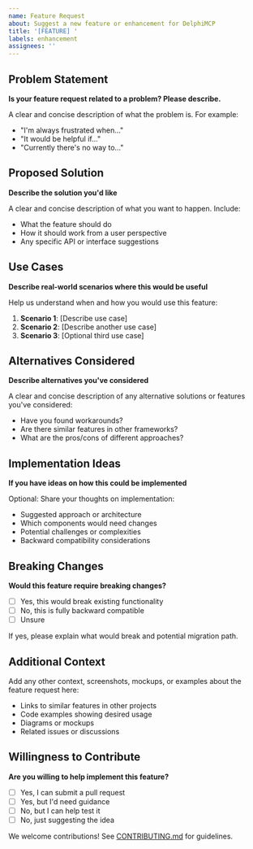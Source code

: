 ```yaml
---
name: Feature Request
about: Suggest a new feature or enhancement for DelphiMCP
title: '[FEATURE] '
labels: enhancement
assignees: ''
---
```


## Problem Statement

**Is your feature request related to a problem? Please describe.**

A clear and concise description of what the problem is. For example:
- "I'm always frustrated when..."
- "It would be helpful if..."
- "Currently there's no way to..."

## Proposed Solution

**Describe the solution you'd like**

A clear and concise description of what you want to happen. Include:
- What the feature should do
- How it should work from a user perspective
- Any specific API or interface suggestions

## Use Cases

**Describe real-world scenarios where this would be useful**

Help us understand when and how you would use this feature:

1. **Scenario 1**: [Describe use case]
2. **Scenario 2**: [Describe another use case]
3. **Scenario 3**: [Optional third use case]

## Alternatives Considered

**Describe alternatives you've considered**

A clear and concise description of any alternative solutions or features you've considered:
- Have you found workarounds?
- Are there similar features in other frameworks?
- What are the pros/cons of different approaches?

## Implementation Ideas

**If you have ideas on how this could be implemented**

Optional: Share your thoughts on implementation:
- Suggested approach or architecture
- Which components would need changes
- Potential challenges or complexities
- Backward compatibility considerations

## Breaking Changes

**Would this feature require breaking changes?**

- [ ] Yes, this would break existing functionality
- [ ] No, this is fully backward compatible
- [ ] Unsure

If yes, please explain what would break and potential migration path.

## Additional Context

Add any other context, screenshots, mockups, or examples about the feature request here:
- Links to similar features in other projects
- Code examples showing desired usage
- Diagrams or mockups
- Related issues or discussions

## Willingness to Contribute

**Are you willing to help implement this feature?**

- [ ] Yes, I can submit a pull request
- [ ] Yes, but I'd need guidance
- [ ] No, but I can help test it
- [ ] No, just suggesting the idea

We welcome contributions! See [CONTRIBUTING.md](../../CONTRIBUTING.md) for guidelines.
